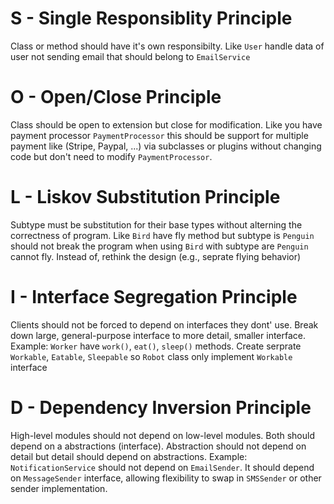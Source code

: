 # S - Single Responsiblity Principle
Class or method should have it's own responsibilty. Like `User` handle data of user not sending email that should belong to `EmailService`
# O - Open/Close Principle
Class should be open to extension but close for modification. Like you have payment processor `PaymentProcessor` this should be support for multiple payment like (Stripe, Paypal, ...) via subclasses or plugins without changing code but don't need to modify `PaymentProcessor`.
# L - Liskov Substitution Principle
Subtype must be substitution for their base types without alterning the correctness of program. Like `Bird` have fly method but subtype is `Penguin` should not break the program when using `Bird` with subtype are `Penguin` cannot fly. Instead of, rethink the design (e.g., seprate flying behavior)
# I - Interface Segregation Principle
Clients should not be forced to depend on interfaces they dont' use. Break down large, general-purpose interface to more detail, smaller interface.
Example: `Worker` have `work()`, `eat()`, `sleep()` methods. Create serprate `Workable`, `Eatable`, `Sleepable` so `Robot` class only implement `Workable` interface
# D - Dependency Inversion Principle
High-level modules should not depend on low-level modules. Both should depend on a abstractions (interface). Abstraction should not depend on detail but detail should depend on abstractions.
Example: `NotificationService` should not depend on `EmailSender`. It should depend on `MessageSender` interface, allowing flexibility to swap in `SMSSender` or other sender implementation. 
